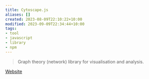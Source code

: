 ```yaml
---
title: Cytoscape.js
aliases: []
created: 2023-08-09T22:10:22+10:00
modified: 2023-09-09T22:34:44+10:00
tags:
- tool
- javascript
- library
- npm
---
```


> Graph theory (network) library for visualisation and analysis.

[Website](https://js.cytoscape.org/)